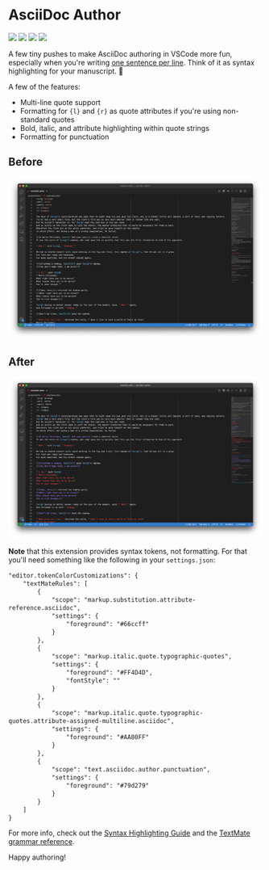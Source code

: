 # AsciiDoc Author

![](https://img.shields.io/github/v/release/cadnza/asciidoc-author)
![](https://img.shields.io/visual-studio-marketplace/v/cadnza.asciidoc-author)
![](https://img.shields.io/visual-studio-marketplace/i/cadnza.asciidoc-author)
![](https://img.shields.io/visual-studio-marketplace/stars/cadnza.asciidoc-author)

A few tiny pushes to make AsciiDoc authoring in VSCode more fun, especially when you're writing [one sentence per line](https://asciidoctor.org/docs/asciidoc-recommended-practices/#one-sentence-per-line). Think of it as syntax highlighting for your manuscript. 🎨

A few of the features:

-   Multi-line quote support
-   Formatting for `{l}` and `{r}` as quote attributes if you're using non-standard quotes
-   Bold, italic, and attribute highlighting within quote strings
-   Formatting for punctuation

## Before

![](./presentation/screenshots/before.png)

## After

![](./presentation/screenshots/after.png)

**Note** that this extension provides syntax tokens, not formatting. For that you'll need something like the following in your `settings.json`:

```
"editor.tokenColorCustomizations": {
	"textMateRules": [
		{
			"scope": "markup.substitution.attribute-reference.asciidoc",
			"settings": {
				"foreground": "#66ccff"
			}
		},
		{
			"scope": "markup.italic.quote.typographic-quotes",
			"settings": {
				"foreground": "#FF4D4D",
				"fontStyle": ""
			}
		},
		{
			"scope": "markup.italic.quote.typographic-quotes.attribute-assigned-multiline.asciidoc",
			"settings": {
				"foreground": "#AA80FF"
			}
		},
		{
			"scope": "text.asciidoc.author.punctuation",
			"settings": {
				"foreground": "#79d279"
			}
		}
	]
}
```

For more info, check out the [Syntax Highlighting Guide](https://code.visualstudio.com/api/language-extensions/syntax-highlight-guide) and the [TextMate grammar reference](https://macromates.com/manual/en/language_grammars).

Happy authoring!
